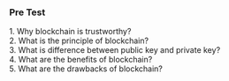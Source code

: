 ### Pre Test
<p style="font-size:100%; margin-top:2%">
                        1. Why blockchain is trustworthy?
                        <br>
                        2. What is the principle of  blockchain?
                        <br>
                        3. What is difference between public key and private key?
                        <br>
                        4. What are the benefits of blockchain?
                        <br>
                        5. What are the drawbacks of blockchain?
                        <br>
                        <br>
                    <!--Post Test of experiment -->
                    </p>
